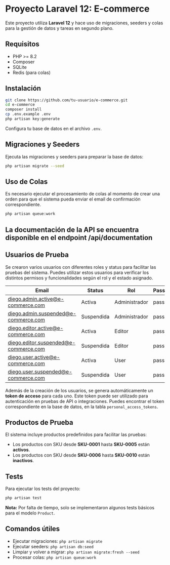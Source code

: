 # Proyecto Laravel 12: E-commerce

Este proyecto utiliza **Laravel 12** y hace uso de migraciones, seeders y colas para la gestión de datos y tareas en segundo plano.

## Requisitos

- PHP >= 8.2
- Composer
- SQLite
- Redis (para colas)

## Instalación

```bash
git clone https://github.com/tu-usuario/e-commerce.git
cd e-commerce
composer install
cp .env.example .env
php artisan key:generate
```

Configura tu base de datos en el archivo `.env`.

## Migraciones y Seeders

Ejecuta las migraciones y seeders para preparar la base de datos:

```bash
php artisan migrate --seed
```

## Uso de Colas

 Es necesario ejecutar el procesamiento de colas al momento de crear una orden para que el sistema pueda enviar el email de confirmación correspondiente.

```bash
php artisan queue:work
```

## La documentación de la API se encuentra disponible en el endpoint /api/documentation

## Usuarios de Prueba

Se crearon varios usuarios con diferentes roles y status para facilitar las pruebas del sistema. Puedes utilizar estos usuarios para verificar los distintos permisos y funcionalidades según el rol y el estado asignado.

| Email                                 | Status           | Rol           | Password   |
|---------------------------------------|------------------|---------------|------------|
| diego.admin.active@e-commerce.com     | Activa           | Administrador | password   |
| diego.admin.suspended@e-commerce.com  | Suspendida       | Administrador | password   |
| diego.editor.active@e-commerce.com    | Activa           | Editor        | password   |
| diego.editor.suspended@e-commerce.com | Suspendida       | Editor        | password   |
| diego.user.active@e-commerce.com      | Activa           | User          | password   |
| diego.user.suspended@e-commerce.com   | Suspendida       | User          | password   |

Además de la creación de los usuarios, se genera automáticamente un **token de acceso** para cada uno. Este token puede ser utilizado para autenticación en pruebas de API o integraciones. Puedes encontrar el token correspondiente en la base de datos, en la tabla `personal_access_tokens`.

## Productos de Prueba

El sistema incluye productos predefinidos para facilitar las pruebas:

- Los productos con SKU desde **SKU-0001** hasta **SKU-0005** están **activos**.
- Los productos con SKU desde **SKU-0006** hasta **SKU-0010** están **inactivos**.

## Tests

Para ejecutar los tests del proyecto:

```bash
php artisan test
```

**Nota:** Por falta de tiempo, solo se implementaron algunos tests básicos para el modelo `Product`.

## Comandos útiles
- Ejecutar migraciones: `php artisan migrate`
- Ejecutar seeders: `php artisan db:seed`
- Limpiar y volver a migrar: `php artisan migrate:fresh --seed`
- Procesar colas: `php artisan queue:work`
